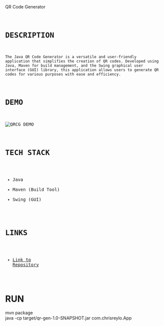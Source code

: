 <summary> QR Code Generator </summary>
<pre>

#   `DESCRIPTION`
`
The Java QR Code Generator is a versatile and user-friendly application that simplifies the creation of QR codes. Developed using Java, Maven for build management, and the Swing graphical user interface (GUI) library, this application allows users to generate QR codes for various purposes with ease and efficiency.
`
#   `DEMO`
![QRCG_DEMO](https://github.com/chrisreylo73/chrisreylo73/assets/72224622/12ba5d01-76da-4e21-8cab-a92af1cc11de)

#   `TECH STACK`
- Java
- Maven (Build Tool)
- Swing (GUI)

#   `LINKS`
- [Link to Repository](https://github.com/chrisreylo73/QR-CODE-GENERATOR)
    
</pre>

# RUN

mvn package  
java -cp target/qr-gen-1.0-SNAPSHOT.jar com.chrisreylo.App
